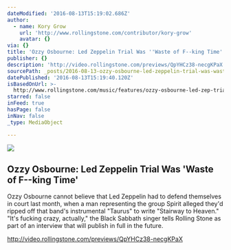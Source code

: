 ```yaml
---
dateModified: '2016-08-13T15:19:02.686Z'
author:
  - name: Kory Grow
    url: 'http://www.rollingstone.com/contributor/kory-grow'
    avatar: {}
via: {}
title: 'Ozzy Osbourne: Led Zeppelin Trial Was ''Waste of F--king Time'''
publisher: {}
description: 'http://video.rollingstone.com/previews/QpYHCz38-necgKPaX'
sourcePath: _posts/2016-08-13-ozzy-osbourne-led-zeppelin-trial-was-waste-of-f-king-time.md
datePublished: '2016-08-13T15:19:40.120Z'
isBasedOnUrl: >-
  http://www.rollingstone.com/music/features/ozzy-osbourne-led-zep-trial-was-waste-of-f--king-time
starred: false
inFeed: true
hasPage: false
inNav: false
_type: MediaObject

---
```

<article style=""><img src="https://imgflo.herokuapp.com/graph/vahj1ThiexotieMo/9c635d27ae8320c5278a835df9ff4f6e/noop.jpg?input=http%3A%2F%2Fimg.wennermedia.com%2Fsocial%2Frs-248391-rs-ozzy-osbourne-robert-plant-35adef23-2177-40b3-b3eb-017cb2308ce6.jpg" /><h1>Ozzy Osbourne: Led Zeppelin Trial Was 'Waste of F--king Time'</h1><p>Ozzy Osbourne cannot believe that Led Zeppelin had to defend themselves in court last month, when a man representing the group Spirit alleged they'd ripped off that band's instrumental "Taurus" to write "Stairway to Heaven." "It's fucking crazy, actually," the Black Sabbath singer tells Rolling Stone as part of an interview that will publish in full in the future.</p></article>

http://video.rollingstone.com/previews/QpYHCz38-necgKPaX